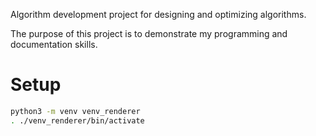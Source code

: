 Algorithm development project for designing and optimizing algorithms.

The purpose of this project is to demonstrate my programming and documentation
skills.

# Setup

```bash
python3 -m venv venv_renderer
. ./venv_renderer/bin/activate
```